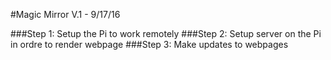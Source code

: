 #Magic Mirror V.1 - 9/17/16

###Step 1: Setup the Pi to work remotely
###Step 2: Setup server on the Pi in ordre to render webpage
###Step 3: Make updates to webpages
